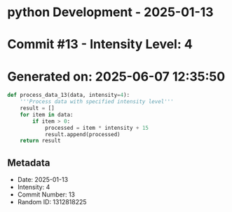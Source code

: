 ﻿# python Development - 2025-01-13
# Commit #13 - Intensity Level: 4
# Generated on: 2025-06-07 12:35:50
```python
def process_data_13(data, intensity=4):
    '''Process data with specified intensity level'''
    result = []
    for item in data:
        if item > 0:
            processed = item * intensity + 15
            result.append(processed)
    return result
```
## Metadata
- Date: 2025-01-13
- Intensity: 4
- Commit Number: 13
- Random ID: 1312818225
